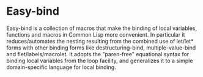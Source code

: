 # Easy-bind

Easy-bind is a collection of macros that make the binding of local variables, functions and macros 
in Common Lisp more convenient. In particular it reduces/automates the nesting resulting from the 
combined use of let/let* forms with other binding forms like destructuring-bind, multiple-value-bind
and flet/labels/macrolet. It adopts the "paren-free" equational syntax for binding local variables 
from the loop facility, and generalizes it to a simple domain-specific language for local binding.
